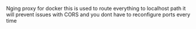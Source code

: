 Nging proxy for docker
this is used to route everything to localhost path
it will prevent issues with CORS
and you dont have to reconfigure ports every time